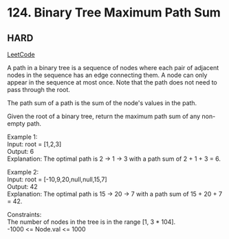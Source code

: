 # 124. Binary Tree Maximum Path Sum

## HARD

[LeetCode](https://leetcode.cn/problems/binary-tree-maximum-path-sum/)

A path in a binary tree is a sequence of nodes where each pair of adjacent nodes in the sequence has an edge connecting them. A node can only appear in the sequence at most once. Note that the path does not need to pass through the root.

The path sum of a path is the sum of the node's values in the path.

Given the root of a binary tree, return the maximum path sum of any non-empty path.

 
Example 1:\
Input: root = [1,2,3]\
Output: 6\
Explanation: The optimal path is 2 -> 1 -> 3 with a path sum of 2 + 1 + 3 = 6.

Example 2:\
Input: root = [-10,9,20,null,null,15,7]\
Output: 42\
Explanation: The optimal path is 15 -> 20 -> 7 with a path sum of 15 + 20 + 7 = 42.
 

Constraints:\
The number of nodes in the tree is in the range [1, 3 * 104].\
-1000 <= Node.val <= 1000
